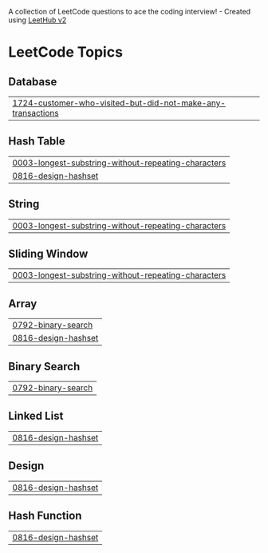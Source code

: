 A collection of LeetCode questions to ace the coding interview! - Created using [LeetHub v2](https://github.com/arunbhardwaj/LeetHub-2.0)
<!---LeetCode Topics Start-->
# LeetCode Topics
## Database
|  |
| ------- |
| [1724-customer-who-visited-but-did-not-make-any-transactions](https://github.com/ckremer99/Leetcode/tree/master/1724-customer-who-visited-but-did-not-make-any-transactions) |
## Hash Table
|  |
| ------- |
| [0003-longest-substring-without-repeating-characters](https://github.com/ckremer99/Leetcode/tree/master/0003-longest-substring-without-repeating-characters) |
| [0816-design-hashset](https://github.com/ckremer99/Leetcode/tree/master/0816-design-hashset) |
## String
|  |
| ------- |
| [0003-longest-substring-without-repeating-characters](https://github.com/ckremer99/Leetcode/tree/master/0003-longest-substring-without-repeating-characters) |
## Sliding Window
|  |
| ------- |
| [0003-longest-substring-without-repeating-characters](https://github.com/ckremer99/Leetcode/tree/master/0003-longest-substring-without-repeating-characters) |
## Array
|  |
| ------- |
| [0792-binary-search](https://github.com/ckremer99/Leetcode/tree/master/0792-binary-search) |
| [0816-design-hashset](https://github.com/ckremer99/Leetcode/tree/master/0816-design-hashset) |
## Binary Search
|  |
| ------- |
| [0792-binary-search](https://github.com/ckremer99/Leetcode/tree/master/0792-binary-search) |
## Linked List
|  |
| ------- |
| [0816-design-hashset](https://github.com/ckremer99/Leetcode/tree/master/0816-design-hashset) |
## Design
|  |
| ------- |
| [0816-design-hashset](https://github.com/ckremer99/Leetcode/tree/master/0816-design-hashset) |
## Hash Function
|  |
| ------- |
| [0816-design-hashset](https://github.com/ckremer99/Leetcode/tree/master/0816-design-hashset) |
<!---LeetCode Topics End-->